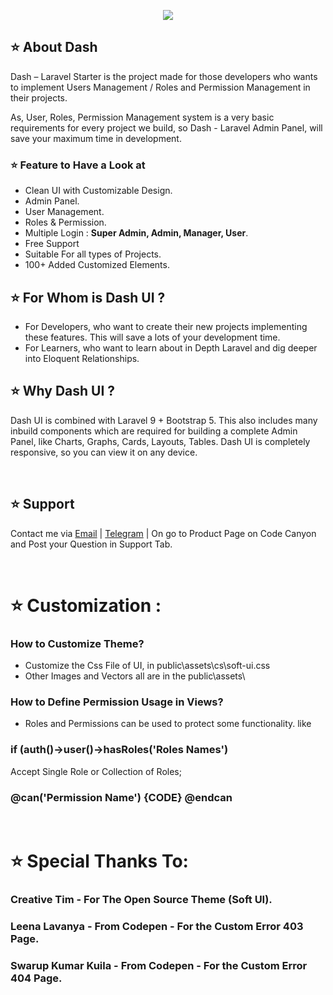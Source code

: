 <p align="center"><a href="" target="_blank"><img src="https://i.postimg.cc/mkGJy0d7/header.png" ></a></p>


## ⭐ About Dash

Dash – Laravel Starter is the project made for those developers who wants to implement Users Management / Roles and Permission Management in their projects.

As, User, Roles, Permission Management system is a very basic requirements for every project we build, so Dash - Laravel Admin Panel, will save your maximum time in development.

### ⭐ Feature to Have a Look at

- Clean UI with Customizable Design.
- Admin Panel.
- User Management.
- Roles & Permission.
- Multiple Login : <strong>Super Admin, Admin, Manager, User</strong>.
- Free Support
- Suitable For all types of Projects.
- 100+ Added Customized Elements.

## ⭐ For Whom is Dash UI ?
- For Developers, who want to create their new projects implementing these features. This will save a lots of your development time.
- For Learners, who want to learn about in Depth Laravel and dig deeper into Eloquent Relationships.

## ⭐ Why Dash UI ?

Dash UI is combined with Laravel 9 + Bootstrap 5. This also includes many inbuild components which are required for building a complete Admin Panel, like Charts, Graphs, Cards, Layouts, Tables. Dash UI is completely responsive, so you can view it on any device.

<br>

## ⭐ Support

Contact me via <a href="mailto:rcubedev20@gmail.com">Email</a> | <a href="https://t.me/ravindra947">Telegram</a> | On go to Product Page on Code Canyon and Post your Question in Support Tab.

<br>

# ⭐ Customization :

### How to Customize Theme?

- Customize the Css File of UI, in public\assets\cs\soft-ui.css
- Other Images and Vectors all are in the public\assets\

### How to Define Permission Usage in Views?

- Roles and Permissions can be used to protect some functionality. like

### if (auth()->user()->hasRoles('Roles Names')
Accept Single Role or Collection of Roles;

### @can('Permission Name') {CODE} @endcan

<br>

# ⭐ Special Thanks To:
### Creative Tim - For The Open Source Theme (Soft UI).
### Leena Lavanya - From Codepen - For the Custom Error 403 Page.
### Swarup Kumar Kuila - From Codepen - For the Custom Error 404 Page.
